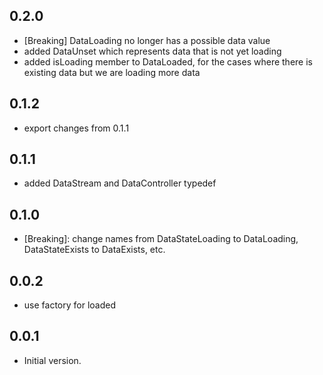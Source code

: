 ## 0.2.0
- [Breaking] DataLoading no longer has a possible data value
- added DataUnset which represents data that is not yet loading
- added isLoading member to DataLoaded, for the cases where there is existing data
  but we are loading more data

## 0.1.2

- export changes from 0.1.1

## 0.1.1

- added DataStream and DataController typedef

## 0.1.0

- [Breaking]: change names from DataStateLoading to DataLoading, DataStateExists to DataExists, etc.

## 0.0.2

- use factory for loaded

## 0.0.1

- Initial version.
